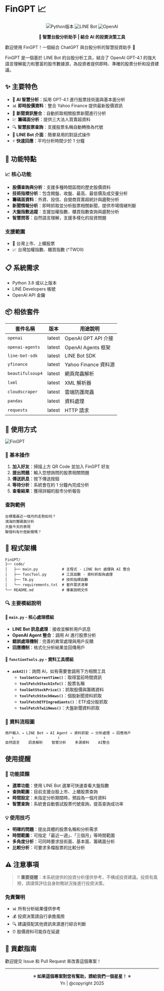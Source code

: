 # FinGPT 📈

<p align="center">
  <img src="https://img.shields.io/badge/Python-3.10+-blue.svg" alt="Python版本">
  <img src="https://img.shields.io/badge/LineBot-SDK-brightgreen.svg" alt="LINE Bot">
  <img src="https://img.shields.io/badge/OpenAI-GPT--4.1-orange.svg" alt="OpenAI">
</p>

<p align="center">
  <strong>🚀 智慧台股分析助手 | 結合 AI 的投資決策工具</strong>
</p>

歡迎使用 FinGPT！一個結合 ChatGPT 與台股分析的智慧投資助手 🤖

FinGPT 是一個基於 LINE Bot 的台股分析工具，結合了 OpenAI GPT-4.1 的強大語言理解能力和豐富的股市數據源，為投資者提供即時、準確的股票分析和投資建議。

## ✨ 主要特色

- 🤖 **AI 智慧分析**：採用 GPT-4.1 進行股票技術面與基本面分析
- 📊 **即時股價資料**：整合 Yahoo Finance 提供最新股價資訊
- 📰 **新聞資訊整合**：自動抓取相關股票新聞進行分析
- 💹 **籌碼面分析**：提供三大法人買賣超資料
- 🔍 **智慧股票查詢**：支援股票名稱自動轉換為代號
- 📱 **LINE Bot 介面**：簡單易用的對話式操作
- ⚡ **快速回應**：平均分析時間少於 1 分鐘

## 🚀 功能特點

### 📈 核心功能
- **股價查詢與分析**：支援多種時間區間的歷史股價資料
- **技術指標分析**：包含開盤、收盤、最高、最低價及成交量分析
- **籌碼面資料**：外資、投信、自營商買賣超統計與趨勢分析
- **新聞情報分析**：即時抓取並分析股票相關新聞，提供市場情緒判斷
- **大盤指數追蹤**：支援加權指數、櫃買指數查詢與趨勢分析
- **智慧問答**：自然語言理解，支援多樣化的投資問題

### 支援範圍
- 🏢 台灣上市、上櫃股票  
- 📈 台灣加權指數、櫃買指數 (^TWOII)

## 📋 系統需求

- Python 3.8 或以上版本
- LINE Developers 帳號
- OpenAI API 金鑰

## 📦 相依套件

| 套件名稱 | 版本 | 用途說明 |
|---------|------|----------|
| `openai` | latest | OpenAI GPT API 介接 |
| `openai-agents` | latest | OpenAI Agents 框架 |
| `line-bot-sdk` | latest | LINE Bot SDK |
| `yfinance` | latest | Yahoo Finance 資料源 |
| `beautifulsoup4` | latest | 網頁爬蟲解析 |
| `lxml` | latest | XML 解析器 |
| `cloudscraper` | latest | 雲端防護爬蟲 |
| `pandas` | latest | 資料處理 |
| `requests` | latest | HTTP 請求 |

## 💬 使用方式

![FinGPT](https://github.com/user-attachments/assets/16ca59b9-68ba-4f75-9bc6-1936351accbc)

### 📱 基本操作
1. **加入好友**：掃描上方 QR Code 並加入 FinGPT 好友
2. **提出問題**：輸入您想詢問的股票相關問題
3. **傳送訊息**：按下傳送按鈕
4. **等待分析**：系統會在約 1 分鐘內完成分析
5. **查看結果**：獲得詳細的股市分析報告

### 查詢範例
```
台積電最近一個月的走勢如何？
鴻海的籌碼面分析
大盤今天的表現
聯發科有什麼新聞嗎？
```

## 🔧 程式架構

```
FinGPT/
├── code/
│   ├── main.py           # 主程式 - LINE Bot 處理與 AI 整合
│   ├── funcTool.py       # 工具函數 - 資料抓取與處理
│   ├── TA.py             # 技術指標函數
│   └── requirements.txt  # 套件需求清單
└── README.md             # 專案說明文件
```

### 🔍 主要模組說明

#### 📄 `main.py` - 核心處理模組
- **LINE Bot 訊息處理**：接收並解析用戶訊息
- **OpenAI Agent 整合**：調用 AI 進行股票分析
- **錯誤處理機制**：完善的異常處理與用戶反饋
- **回應機制**：格式化分析結果並回傳用戶

#### 🔧 `functionTools.py` - 資料工具模組
- **`askAI()`**：詢問 AI，如有需要會調用下方相關工具
  - **`toolGetCurrentTime()`**：取得當前時間資訊
  - **`toolFetchStockInfo()`**：股票名稱
  - **`toolGetStockPrice()`**：抓取股價與籌碼資料
  - **`toolFetchStockNews()`**：個股新聞資料抓取
  - **`toolFetchETFIngredients()`**：ETF成分股抓取
  - **`toolFetchTwiiNews()`**：大盤新聞資料抓取

### 🔄 資料流程圖
```
用戶輸入 → LINE Bot → AI Agent → 資料抓取 → 分析處理 → 回應用戶
   ↓          ↓         ↓         ↓          ↓ 
自然語言    訊息解析    智慧分析    多源資料    AI整合
```

## 使用提醒

### 🔔 功能提醒
- **選單功能**：使用 LINE Bot 選單可快速查看大盤指數
- **查詢範圍**：目前支援台股上市、上櫃股票查詢
- **時間設定**：未指定分析期間時，預設為一個月資料
- **智慧查詢**：系統會自動嘗試股票代號查詢，提高查詢成功率

### 💡 使用技巧
- **明確的問題**：提出具體的股票名稱和分析需求
- **時間範圍**：可指定「最近一週」、「三個月」等時間範圍
- **多角度分析**：可同時要求技術面、基本面、籌碼面分析
- **比較分析**：可要求多檔股票的比較分析

## ⚠️ 注意事項

> ‼️ **重要提醒**：本系統提供的投資分析僅供參考，不構成投資建議。投資有風險，請謹慎評估自身財務狀況後進行投資決策。

### 免責聲明
- 📊 所有分析結果僅供參考
- 💰 投資決策請自行承擔風險
- 🔍 建議搭配其他資訊來源進行綜合判斷
- ⏰ 股價資料可能存在延遲

## 🤝 貢獻指南

歡迎提交 Issue 和 Pull Request 來改善這個專案！

---

<p align="center">
  <b>⭐ 如果這個專案對您有幫助，請給我們一個星星！ ⭐</b><br>
  Yn | @copyright 2025
</p>
